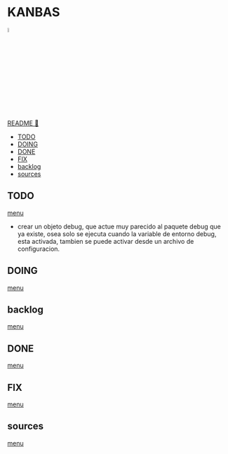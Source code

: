 # KANBAS

<img width="5%" src="https://res.cloudinary.com/rick-rick-torrellas/image/upload/v1629301660/icons/kanban_oifhu7.png"/>

[README 📄](./README.md "README")

- [TODO](#todo)
- [DOING](#doing)
- [DONE](#done)
- [FIX](#fix)
- [backlog](#backlog)
- [sources](#sources)

## TODO

[menu](#kanbas)

- crear un objeto debug, que actue muy parecido al paquete debug que ya existe, osea solo se ejecuta cuando la variable de entorno debug, esta activada, tambien se puede activar desde un archivo de configuracion.

## DOING

[menu](#kanbas)

## backlog

[menu](#kanbas)

## DONE

[menu](#kanbas)

## FIX

[menu](#kanbas)

## sources

[menu](#kanbas)
